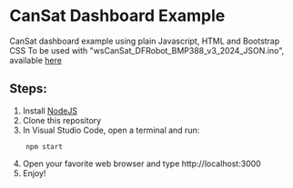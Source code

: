 # CanSat Dashboard Example

CanSat dashboard example using plain Javascript, HTML and Bootstrap CSS
To be used with "wsCanSat_DFRobot_BMP388_v3_2024_JSON.ino", available [here]([https://cansat.duartecota.com/codigos.html])

## Steps:

1. Install [NodeJS]([https://docs.flutter.dev/](https://nodejs.org/en)])
2. Clone this repository
3. In Visual Studio Code, open a terminal and run:
```
    npm start
```
4. Open your favorite web browser and type http://localhost:3000
5. Enjoy!
